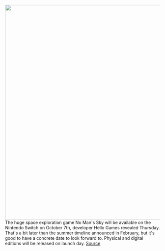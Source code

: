 <img src='https://cdn.vox-cdn.com/thumbor/yDJAMuIsxHQbcNRGBdQB-urK5tI=/0x0:1920x1080/1200x800/filters:focal(807x387:1113x693)/cdn.vox-cdn.com/uploads/chorus_image/image/71007205/No_Man_s_Sky_Switch_Screen_5.0.png' width='700px' /><br/>
The huge space exploration game No Man's Sky will be available on the Nintendo Switch on October 7th, developer Hello Games revealed Thursday. That's a bit later than the summer timeline announced in February, but it's good to have a concrete date to look forward to. Physical and digital editions will be released on launch day.
<a href='https://www.theverge.com/2022/6/23/23179322/no-mans-sky-nintendo-switch-release-date'> Source <a/>